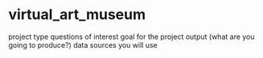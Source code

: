 # virtual_art_museum

project type
questions of interest
goal for the project output (what are you going to produce?)
data sources you will use
